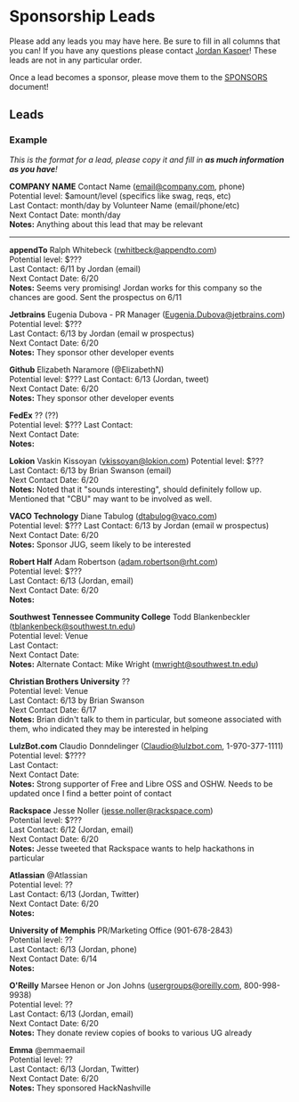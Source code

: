 Sponsorship Leads
====

Please add any leads you may have here. Be sure to fill in all columns that you can! If you have any questions please contact [Jordan Kasper](http://twitter.com/jakerella)! These leads are not in any particular order.

Once a lead becomes a sponsor, please move them to the [SPONSORS](https://github.com/HackMemphis/HM-Planning/blob/master/sponsorships/sponsors.md) document!

## Leads

### Example

_This is the format for a lead, please copy it and fill in __as much information as you have__!_
    
__COMPANY NAME__ Contact Name (email@company.com, phone)  
Potential level: $amount/level (specifics like swag, reqs, etc)  
Last Contact: month/day by Volunteer Name (email/phone/etc)  
Next Contact Date: month/day  
__Notes:__ Anything about this lead that may be relevant

---

__appendTo__ Ralph Whitebeck (rwhitbeck@appendto.com)  
Potential level: $???  
Last Contact: 6/11 by Jordan (email)  
Next Contact Date: 6/20  
__Notes:__ Seems very promising! Jordan works for this company so the chances are good. Sent the prospectus on 6/11

__Jetbrains__ Eugenia Dubova - PR Manager (Eugenia.Dubova@jetbrains.com)  
Potential level: $???  
Last Contact: 6/13 by Jordan (email w prospectus)  
Next Contact Date: 6/20  
__Notes:__ They sponsor other developer events

__Github__ Elizabeth Naramore (@ElizabethN)  
Potential level: $???
Last Contact: 6/13 (Jordan, tweet)  
Next Contact Date: 6/20  
__Notes:__ They sponsor other developer events

__FedEx__ ?? (??)    
Potential level: $???
Last Contact:  
Next Contact Date:  
__Notes:__ 

__Lokion__ Vaskin Kissoyan (vkissoyan@lokion.com)
Potential level: $???  
Last Contact: 6/13 by Brian Swanson (email)  
Next Contact Date:  6/20  
__Notes:__  Noted that it "sounds interesting", should definitely follow up. Mentioned that "CBU" may want to be involved as well.

__VACO Technology__ Diane Tabulog (dtabulog@vaco.com)    
Potential level: $???
Last Contact: 6/13 by Jordan (email w prospectus)  
Next Contact Date: 6/20  
__Notes:__ Sponsor JUG, seem likely to be interested

__Robert Half__ Adam Robertson (adam.robertson@rht.com)    
Potential level: $???  
Last Contact: 6/13 (Jordan, email)  
Next Contact Date: 6/20  
__Notes:__  

__Southwest Tennessee Community College__ Todd Blankenbeckler (tblankenbeck@southwest.tn.edu)    
Potential level: Venue  
Last Contact:  
Next Contact Date:  
__Notes:__  Alternate Contact: Mike Wright (mwright@southwest.tn.edu) 

__Christian Brothers University__ ??  
Potential level: Venue  
Last Contact: 6/13 by Brian Swanson  
Next Contact Date: 6/17  
__Notes:__ Brian didn't talk to them in particular, but someone associated with them, who indicated they may be interested in helping

__LulzBot.com__ Claudio Donndelinger (Claudio@lulzbot.com, 1-970-377-1111)  
Potential level: $????  
Last Contact:  
Next Contact Date:  
__Notes:__ Strong supporter of Free and Libre OSS and OSHW. Needs to be updated once I find a better point of contact

__Rackspace__ Jesse Noller (jesse.noller@rackspace.com)  
Potential level: $???  
Last Contact: 6/12 (Jordan, email)  
Next Contact Date: 6/20  
__Notes:__ Jesse tweeted that Rackspace wants to help hackathons in particular

__Atlassian__ @Atlassian  
Potential level: ??  
Last Contact: 6/13 (Jordan, Twitter)  
Next Contact Date: 6/20  
__Notes:__ 

__University of Memphis__ PR/Marketing Office (901-678-2843)  
Potential level: ??  
Last Contact: 6/13 (Jordan, phone)  
Next Contact Date: 6/14  
__Notes:__ 

__O'Reilly__ Marsee Henon or Jon Johns (usergroups@oreilly.com, 800-998-9938)  
Potential level: ??  
Last Contact: 6/13 (Jordan, email)  
Next Contact Date: 6/20  
__Notes:__ They donate review copies of books to various UG already

__Emma__ @emmaemail  
Potential level: ??  
Last Contact: 6/13 (Jordan, Twitter)  
Next Contact Date: 6/20  
__Notes:__ They sponsored HackNashville

